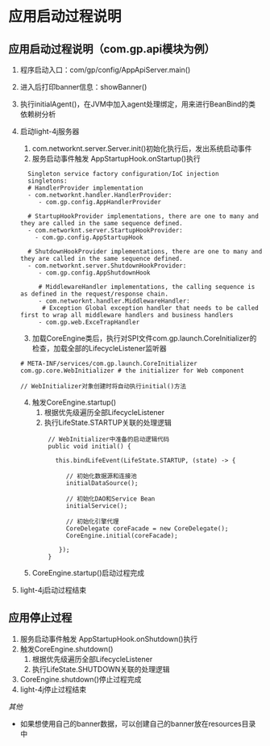 # 应用启动过程说明

## 应用启动过程说明（com.gp.api模块为例）

1. 程序启动入口：com/gp/config/AppApiServer.main()
2. 进入后打印banner信息：showBanner()
3. 执行initialAgent()，在JVM中加入agent处理绑定，用来进行BeanBind的类依赖树分析
4. 启动light-4j服务器
   1. com.networknt.server.Server.init()初始化执行后，发出系统启动事件
   2. 服务启动事件触发 AppStartupHook.onStartup()执行
     ```
       Singleton service factory configuration/IoC injection
       singletons:
       # HandlerProvider implementation
       - com.networknt.handler.HandlerProvider:
          - com.gp.config.AppHandlerProvider
        
       # StartupHookProvider implementations, there are one to many and they are called in the same sequence defined.
       - com.networknt.server.StartupHookProvider:
         - com.gp.config.AppStartupHook
        
       # ShutdownHookProvider implementations, there are one to many and they are called in the same sequence defined.
       - com.networknt.server.ShutdownHookProvider:
          - com.gp.config.AppShutdownHook
        
          # MiddlewareHandler implementations, the calling sequence is as defined in the request/response chain.
          - com.networknt.handler.MiddlewareHandler:
           # Exception Global exception handler that needs to be called first to wrap all middleware handlers and business handlers
          - com.gp.web.ExceTrapHandler
     ```
   3. 加载CoreEngine类后，执行对SPI文件com.gp.launch.CoreInitializer的检查，加载全部的LifecycleListener监听器
     ```
     # META-INF/services/com.gp.launch.CoreInitializer
     com.gp.core.WebInitializer # the initializer for Web component
     
     // WebInitializer对象创建时将自动执行initial()方法
     ```
   4. 触发CoreEngine.startup()
      1. 根据优先级遍历全部LifecycleListener
      2. 执行LifeState.STARTUP关联的处理逻辑
         ```
          // WebInitializer中准备的启动逻辑代码
          public void initial() {

   	        this.bindLifeEvent(LifeState.STARTUP, (state) -> {
   		
   		       // 初始化数据源和连接池
   		       initialDataSource();
   		
   		       // 初始化DAO和Service Bean
   		       initialService();
   		
   		       // 初始化引擎代理
   		       CoreDelegate coreFacade = new CoreDelegate();
   		       CoreEngine.initial(coreFacade);

   	         });
          }
         ```
   5. CoreEngine.startup()启动过程完成
   
5. light-4j启动过程结束

## 应用停止过程

1. 服务启动事件触发 AppStartupHook.onShutdown()执行
2. 触发CoreEngine.shutdown()
   1. 根据优先级遍历全部LifecycleListener
   2. 执行LifeState.SHUTDOWN关联的处理逻辑
3. CoreEngine.shutdown()停止过程完成
4. light-4j停止过程结束

*其他*

* 如果想使用自己的banner数据，可以创建自己的banner放在resources目录中
